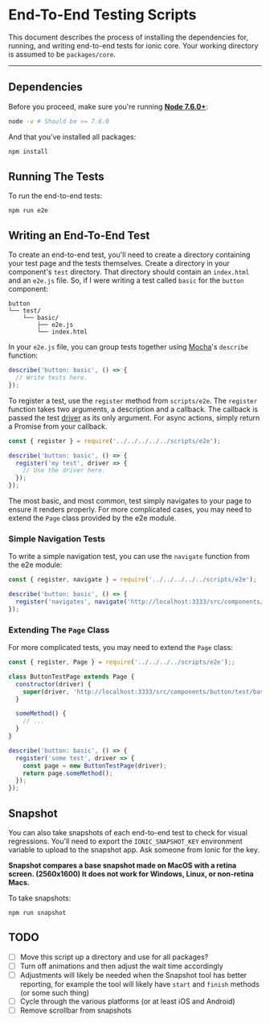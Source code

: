 # End-To-End Testing Scripts

This document describes the process of installing the dependencies for, running, and writing end-to-end tests for ionic core. Your working directory is assumed to be `packages/core`.

---

## Dependencies

Before you proceed, make sure you're running [**Node 7.6.0+**](https://nodejs.org/en/download/):

```sh
node -v # Should be >= 7.6.0
```

And that you've installed all packages:

```sh
npm install
```

## Running The Tests

To run the end-to-end tests:

```
npm run e2e
```

## Writing an End-To-End Test

To create an end-to-end test, you'll need to create a directory containing your test page and the tests themselves. Create a directory in your component's `test` directory. That directory should contain an `index.html` and an `e2e.js` file. So, if I were writing a test called `basic` for the `button` component:

```
button
└── test/
    └── basic/
        ├── e2e.js
        └── index.html
```

In your `e2e.js` file, you can group tests together using [Mocha](https://mochajs.org/)'s `describe` function:

```js
describe('button: basic', () => {
  // Write tests here.
});
```

To register a test, use the `register` method from `scripts/e2e`. The `register` function takes two arguments, a description and a callback. The callback is passed the test [driver](https://www.npmjs.com/package/selenium-webdriver) as its only argument. For async actions, simply return a Promise from your callback.

```js
const { register } = require('../../../../../scripts/e2e');

describe('button: basic', () => {
  register('my test', driver => {
    // Use the driver here.
  });
});
```

The most basic, and most common, test simply navigates to your page to ensure it renders properly. For more complicated cases, you may need to extend the `Page` class provided by the e2e module.

### Simple Navigation Tests

To write a simple navigation test, you can use the `navigate` function from the e2e module:

```js
const { register, navigate } = require('../../../../../scripts/e2e');

describe('button: basic', () => {
  register('navigates', navigate('http://localhost:3333/src/components/button/test/basic'));
});
```

### Extending The `Page` Class

For more complicated tests, you may need to extend the `Page` class:

```js
const { register, Page } = require('../../../../scripts/e2e');;

class ButtonTestPage extends Page {
  constructor(driver) {
    super(driver, 'http://localhost:3333/src/components/button/test/basic');
  }

  someMethod() {
    // ...
  }
}

describe('button: basic', () => {
  register('some test', driver => {
    const page = new ButtonTestPage(driver);
    return page.someMethod();
  });
});
```

## Snapshot

You can also take snapshots of each end-to-end test to check for visual regressions. You'll need to export the `IONIC_SNAPSHOT_KEY` environment variable to upload to the snapshot app. Ask someone from Ionic for the key.

**Snapshot compares a base snapshot made on MacOS with a retina screen. (2560x1600) It does not work for Windows, Linux, or non-retina Macs.**

To take snapshots:

```
npm run snapshot
```

## TODO

- [ ] Move this script up a directory and use for all packages?
- [ ] Turn off animations and then adjust the wait time accordingly
- [ ] Adjustments will likely be needed when the Snapshot tool has better reporting, for example the tool will likely have `start` and `finish` methods (or some such thing)
- [ ] Cycle through the various platforms (or at least iOS and Android)
- [ ] Remove scrollbar from snapshots
